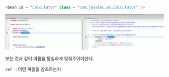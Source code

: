 ```java
<bean id = "calculator" class = "com.javalec.ex.Calculator" />
```



![image-20200605170157883](images/image-20200605170157883.png)

보는 것과 같이 이름을 동일하게 맞춰주어야한다. 

`ref ` : 어떤 파일을 참조하는지

